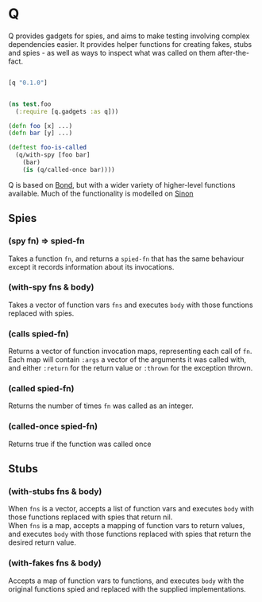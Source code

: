 # Q

Q provides gadgets for spies, and aims to make testing involving complex
dependencies easier. It provides helper functions for creating fakes, stubs and
spies - as well as ways to inspect what was called on them after-the-fact.

```clojure

[q "0.1.0"]
```

```clojure

(ns test.foo
  (:require [q.gadgets :as q]))

(defn foo [x] ...)
(defn bar [y] ...)

(deftest foo-is-called
  (q/with-spy [foo bar]
    (bar)
    (is (q/called-once bar))))
```

Q is based on [Bond](https://github.com/circleci/bond), but with a wider variety of higher-level functions available. Much of the functionality is modelled on [Sinon](http://sinonjs.org/)

## Spies

### (spy fn) => spied-fn
Takes a function `fn`, and returns a `spied-fn` that has the same behaviour except it records information about its invocations.

### (with-spy fns & body)
Takes a vector of function vars `fns` and executes `body` with those functions replaced with spies.

### (calls spied-fn)
Returns a vector of function invocation maps, representing each call of `fn`. Each map will contain `:args` a vector of the arguments it was called with, and either `:return` for the return value or `:thrown` for the exception thrown.

### (called spied-fn)
Returns the number of times `fn` was called as an integer.

### (called-once spied-fn)
Returns true if the function was called once

## Stubs

### (with-stubs fns & body)
When `fns` is a vector, accepts a list of function vars and executes `body` with those functions replaced with spies that return nil.  
When `fns` is a map, accepts a mapping of function vars to return values, and executes `body` with those functions replaced with spies that return the desired return value.

### (with-fakes fns & body)
Accepts a map of function vars to functions, and executes `body` with the original functions spied and replaced with the supplied implementations.
